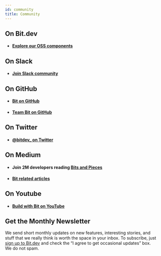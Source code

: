 ```yaml
---
id: community
title: Community
---
```



## On Bit.dev  


- #### [Explore our OSS components](https://bit.dev/teambit/~collections)  


## On Slack  

- #### [Join Slack community](https://join.slack.com/t/bit-dev-community/shared_invite/enQtNzM2NzQ3MTQzMTg3LWI2YmFmZjQwMTkxNmFmNTVkYzU2MGI2YjgwMmJlZDdkNWVhOGIzZDFlYjg4MGRmOTM4ODAxNTIxMTMwNWVhMzg)  


## On GitHub  

- #### [Bit on GitHub](https://github.com/teambit/bit)  

- #### [Team Bit on GitHub](https://github.com/teambit/bit)  


## On Twitter

- #### [@bitdev_ on Twitter](https://twitter.com/bitdev_)  


## On Medium

- #### Join 2M developers reading [Bits and Pieces](https://blog.bitsrc.io/)  

- #### [Bit related articles](https://blog.bitsrc.io/tagged/bit)  


## On Youtube

- #### [Build with Bit on YouTube](https://www.youtube.com/channel/UCuNkM3qIO79Q3-VrkcDiXfw)


## Get the Monthly Newsletter

We send short monthly updates on new features, interesting stories, and stuff that we really think is worth the space in your inbox. To subscribe, just [sign up to Bit.dev](https://bit.dev/signup) and check the “I agree to get occasional updates” box. We do not spam.
